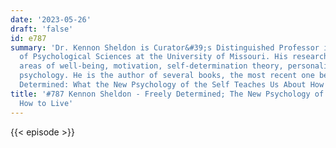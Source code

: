 ```yaml
---
date: '2023-05-26'
draft: 'false'
id: e787
summary: 'Dr. Kennon Sheldon is Curator&#39;s Distinguished Professor in the Department
  of Psychological Sciences at the University of Missouri. His research is in the
  areas of well-being, motivation, self-determination theory, personality, and positive
  psychology. He is the author of several books, the most recent one being Freely
  Determined: What the New Psychology of the Self Teaches Us About How to Live.'
title: '#787 Kennon Sheldon - Freely Determined; The New Psychology of the Self, and
  How to Live'
---
```

{{< episode >}}
